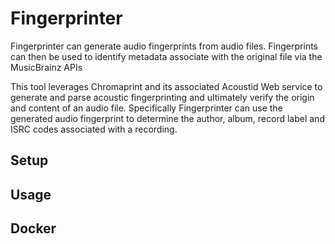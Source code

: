 # Fingerprinter

Fingerprinter can generate audio fingerprints from audio files.
Fingerprints can then be used to identify metadata associate with the original file via the MusicBrainz APIs

This tool leverages Chromaprint and its associated Acoustid Web service to generate and parse acoustic fingerprinting and ultimately verify the origin and content of an audio file.
Specifically Fingerprinter can use the generated audio fingerprint to determine the author, album, record label and ISRC codes associated with a recording.

## Setup

## Usage

## Docker